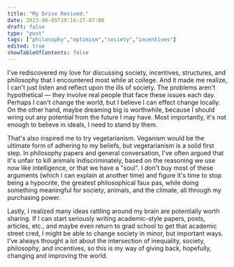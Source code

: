 ```yaml
---
title: "My Drive Revived."
date: 2023-06-05T19:14:27-07:00
draft: false
type: "post"
tags: ["philosophy","optimism","society","incentives"]
edited: true
showTableOfContents: false
---
```


I've rediscovered my love for discussing society, incentives, structures, and philosophy that I encountered most while at college. And it made me realize, I can't just listen and reflect upon the ills of society. The problems aren't hypothetical — they involve real people that face these issues each day. Perhaps I can't change the world, but I believe I can effect change locally. On the other hand, maybe dreaming big is worthwhile, because I should wring out any potential from the future I may have. Most importantly, it's not enough to believe in ideals, I need to stand by them.

That's also inspired me to try vegetarianism. Veganism would be the ultimate form of adhering to my beliefs, but vegetarianism is a solid first step. In philosophy papers and general conversation, I've often argued that it's unfair to kill animals indiscriminately, based on the reasoning we use now like intelligence, or that we have a "soul". I don't buy most of these arguments (which I can explain at another time) and figure it's time to stop being a hypocrite, the greatest philosophical faux pas, while doing something meaningful for society, animals, and the climate, all through my purchasing power.

Lastly, I realized many ideas rattling around my brain are potentially worth sharing. If I can start seriously writing academic-style papers, posts, articles, etc., and maybe even return to grad school to get that academic street cred, I might be able to change society in minor, but important ways. I've always thought a lot about the intersection of inequality, society, philosophy, and incentives, so this is my way of giving back, hopefully, changing and improving the world.
